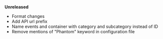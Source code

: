 **Unreleased**

* Format changes
* Add API url prefix
* Name events and container with category and subcategory instead of ID
* Remove mentions of "Phantom" keyword in configuration file